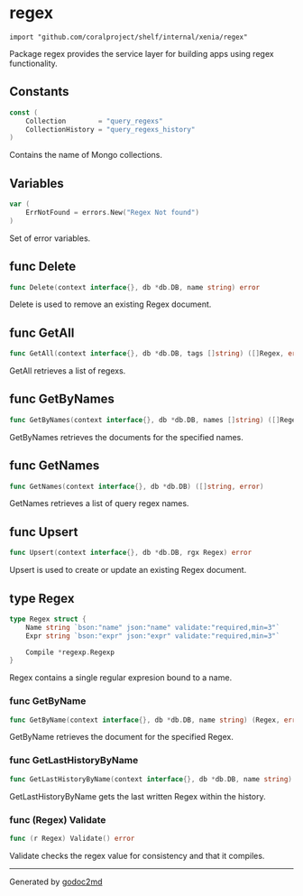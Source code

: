 
# regex
    import "github.com/coralproject/shelf/internal/xenia/regex"

Package regex provides the service layer for building apps using
regex functionality.




## Constants
``` go
const (
    Collection        = "query_regexs"
    CollectionHistory = "query_regexs_history"
)
```
Contains the name of Mongo collections.


## Variables
``` go
var (
    ErrNotFound = errors.New("Regex Not found")
)
```
Set of error variables.


## func Delete
``` go
func Delete(context interface{}, db *db.DB, name string) error
```
Delete is used to remove an existing Regex document.


## func GetAll
``` go
func GetAll(context interface{}, db *db.DB, tags []string) ([]Regex, error)
```
GetAll retrieves a list of regexs.


## func GetByNames
``` go
func GetByNames(context interface{}, db *db.DB, names []string) ([]Regex, error)
```
GetByNames retrieves the documents for the specified names.


## func GetNames
``` go
func GetNames(context interface{}, db *db.DB) ([]string, error)
```
GetNames retrieves a list of query regex names.


## func Upsert
``` go
func Upsert(context interface{}, db *db.DB, rgx Regex) error
```
Upsert is used to create or update an existing Regex document.



## type Regex
``` go
type Regex struct {
    Name string `bson:"name" json:"name" validate:"required,min=3"`
    Expr string `bson:"expr" json:"expr" validate:"required,min=3"`

    Compile *regexp.Regexp
}
```
Regex contains a single regular expresion bound to a name.









### func GetByName
``` go
func GetByName(context interface{}, db *db.DB, name string) (Regex, error)
```
GetByName retrieves the document for the specified Regex.


### func GetLastHistoryByName
``` go
func GetLastHistoryByName(context interface{}, db *db.DB, name string) (Regex, error)
```
GetLastHistoryByName gets the last written Regex within the history.




### func (Regex) Validate
``` go
func (r Regex) Validate() error
```
Validate checks the regex value for consistency and that it compiles.









- - -
Generated by [godoc2md](http://godoc.org/github.com/davecheney/godoc2md)